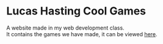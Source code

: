 # Lucas Hasting Cool Games
A website made in my web development class.  
It contains the games we have made, it can be viewed [here](https://lucashasting.github.io/Lucas-Hasting-Cool-Games/).
